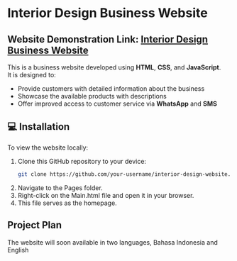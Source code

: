 # Interior Design Business Website
**Website Demonstration Link:** [Interior Design Business Website](https://drive.google.com/file/d/1FfCGyrvL0gFh56S73vVn4zvOxbeVjnoE/view?usp=drive_link)
--
This is a business website developed using **HTML**, **CSS**, and **JavaScript**.  
It is designed to:

- Provide customers with detailed information about the business
- Showcase the available products with descriptions
- Offer improved access to customer service via **WhatsApp** and **SMS**

## 💻 Installation

To view the website locally:

1. Clone this GitHub repository to your device:
   ```bash
   git clone https://github.com/your-username/interior-design-website.git
2. Navigate to the Pages folder.
3. Right-click on the Main.html file and open it in your browser.
4. This file serves as the homepage.

## Project Plan
The website will soon available in two languages, Bahasa Indonesia and English
